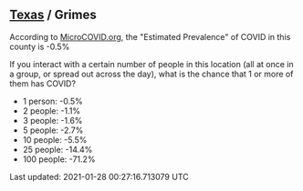 
## [Texas](/united-states/texas) / Grimes

According to [MicroCOVID.org](http://microcovid.org),
the "Estimated Prevalence" of COVID in this county is -0.5%

If you interact with a certain number of people in this location
(all at once in a group, or spread out across the day), what is the chance that
1 or more of them has COVID?

- 1 person: -0.5%
- 2 people: -1.1%
- 3 people: -1.6%
- 5 people: -2.7%
- 10 people: -5.5%
- 25 people: -14.4%
- 100 people: -71.2%

Last updated: 2021-01-28 00:27:16.713079 UTC
